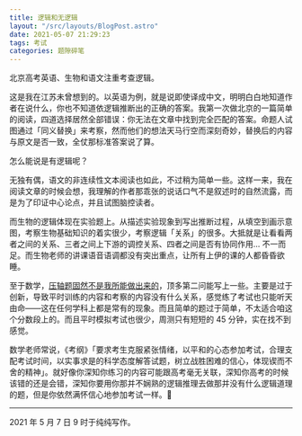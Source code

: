 ```yaml
---
title: 逻辑和无逻辑
layout: "/src/layouts/BlogPost.astro"
date: 2021-05-07 21:29:23
tags: 考试
categories: 题隙碎笔
---
```


北京高考英语、生物和语文注重考查逻辑。

这是我在江苏未曾想到的。以英语为例，就是说即使译成中文，明明白白地知道作者在说什么，你也不知道依逻辑推断出的正确的答案。我第一次做北京的一篇简单的阅读，四道选择居然全部错误：你无法在文章中找到完全匹配的答案。命题人试图通过「同义替换」来考察，然而他们的想法天马行空而深刻奇妙，替换后的内容与原文是否一致，全仗那标准答案说了算。

怎么能说是有逻辑呢？

无独有偶，语文的非连续性文本阅读也如此，不过稍为简单一些。这样一来，我在阅读文章的时候会想，我理解的作者那乖张的说话口气不是叙述时的自然流露，而是为了印证中心论点，并且试图脑控读者。

而生物的逻辑体现在实验题上。从描述实验现象到写出推断过程，从填空到画示意图，考察生物基础知识的着实很少，考察逻辑「关系」的很多。大抵就是让看看两者之间的关系、三者之间上下游的调控关系、四者之间是否有协同作用… 不一而足。而生物老师的讲课语音语调都没有突出重点，让所有上伊的课的人都昏昏欲睡。

至于数学，[压轴题固然不是我所能做出来的](https://telegra.ph/%E5%8C%97%E4%BA%AC%E9%AB%98%E8%80%83%E7%90%86%E7%A7%91%E6%95%B0%E5%AD%A6%E5%8E%8B%E8%BD%B4%E9%A2%98%E9%A3%8E%E6%A0%BC%E6%A6%82%E8%BF%B0-05-07)，顶多第二问能写上一些。主要是过于创新，导致平时训练的内容和考察的内容没有什么关系，感觉练了考试也只能听天由命——这在任何学科上都是常有的现象。而且简单的题过于简单，不太适合咱这个分数段上的。而且平时模拟考试也很少，周测只有短短的 45 分钟，实在找不到感觉。

数学老师常说，《考纲》「要求考生克服紧张情绪，以平和的心态参加考试，合理支配考试时间，以实事求是的科学态度解答试题，树立战胜困难的信心，体现锲而不舍的精神」。就好像你深知你练习的内容可能跟高考毫无关联，深知你高考的时候该错的还是会错，深知你要用你那并不娴熟的逻辑推理去做那并没有什么逻辑道理的题，但是你依然满怀信心地参加考试一样。📝

* * *

2021 年 5 月 7 日 9 时于纯纯写作。
